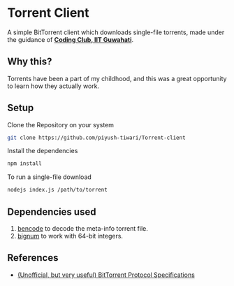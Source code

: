 # Torrent Client

A simple BitTorrent client which downloads single-file torrents, made under the guidance of [**Coding Club, IIT Guwahati**](https://codingiitg.github.io/).

## Why this?

Torrents have been a part of my childhood, and this was a great opportunity to learn how they actually work.

## Setup

Clone the Repository on your system

```sh
git clone https://github.com/piyush-tiwari/Torrent-client
```

Install the dependencies

```sh
npm install
```

To run a single-file download

```sh
nodejs index.js /path/to/torrent
```

## Dependencies used

1. [bencode](https://www.npmjs.com/package/bencode) to decode the meta-info torrent file.
2. [bignum](https://www.npmjs.com/package/bignum) to work with 64-bit integers.

## References
- [(Unofficial, but very useful) BitTorrent Protocol Specifications](https://wiki.theory.org/BitTorrentSpecification)
